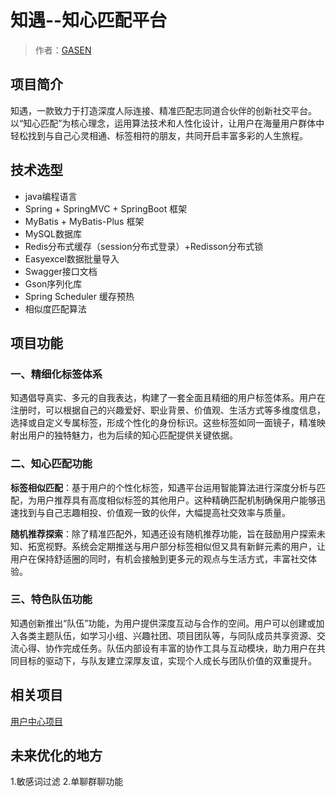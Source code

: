 # 知遇--知心匹配平台

> 作者：[GASEN](https://github.com/GASEN1216)

## 项目简介

知遇，一款致力于打造深度人际连接、精准匹配志同道合伙伴的创新社交平台。
以“知心匹配”为核心理念，运用算法技术和人性化设计，让用户在海量用户群体中轻松找到与自己心灵相通、标签相符的朋友，共同开启丰富多彩的人生旅程。

## 技术选型
- java编程语言
- Spring + SpringMVC + SpringBoot 框架
- MyBatis + MyBatis-Plus 框架
- MySQL数据库
- Redis分布式缓存（session分布式登录）+Redisson分布式锁
- Easyexcel数据批量导入
- Swagger接口文档
- Gson序列化库
- Spring Scheduler 缓存预热
- 相似度匹配算法

## 项目功能
### 一、精细化标签体系
知遇倡导真实、多元的自我表达，构建了一套全面且精细的用户标签体系。用户在注册时，可以根据自己的兴趣爱好、职业背景、价值观、生活方式等多维度信息，选择或自定义专属标签，形成个性化的身份标识。这些标签如同一面镜子，精准映射出用户的独特魅力，也为后续的知心匹配提供关键依据。

### 二、知心匹配功能
**标签相似匹配**：基于用户的个性化标签，知遇平台运用智能算法进行深度分析与匹配，为用户推荐具有高度相似标签的其他用户。这种精确匹配机制确保用户能够迅速找到与自己志趣相投、价值观一致的伙伴，大幅提高社交效率与质量。

**随机推荐探索**：除了精准匹配外，知遇还设有随机推荐功能，旨在鼓励用户探索未知、拓宽视野。系统会定期推送与用户部分标签相似但又具有新鲜元素的用户，让用户在保持舒适圈的同时，有机会接触到更多元的观点与生活方式，丰富社交体验。

### 三、特色队伍功能

知遇创新推出“队伍”功能，为用户提供深度互动与合作的空间。用户可以创建或加入各类主题队伍，如学习小组、兴趣社团、项目团队等，与同队成员共享资源、交流心得、协作完成任务。队伍内部设有丰富的协作工具与互动模块，助力用户在共同目标的驱动下，与队友建立深厚友谊，实现个人成长与团队价值的双重提升。

## 相关项目
[用户中心项目](https://github.com/GASEN1216/user-center-backend)

## 未来优化的地方
1.敏感词过滤
2.单聊群聊功能